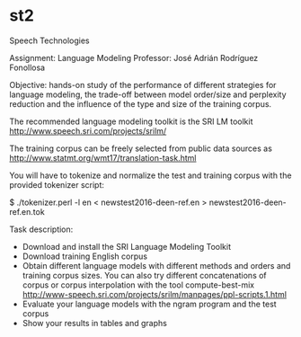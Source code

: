 # st2
Speech Technologies

Assignment: Language Modeling 
Professor: José Adrián Rodríguez Fonollosa

Objective: hands-on study of the performance of different strategies for language modeling, the trade-off between model order/size and perplexity reduction and the influence of the type and size of the training corpus.

The recommended language modeling toolkit is the SRI LM toolkit
http://www.speech.sri.com/projects/srilm/

The training corpus can be freely selected from public data sources as http://www.statmt.org/wmt17/translation-task.html

You will have to tokenize and normalize the test and training corpus with the provided tokenizer script:

$ ./tokenizer.perl -l en < newstest2016-deen-ref.en > newstest2016-deen-ref.en.tok

Task description:

- Download and install the SRI Language Modeling Toolkit
- Download training English corpus
- Obtain different language models with different methods and orders and training corpus sizes. You can also try different concatenations of corpus or corpus interpolation with the tool compute-best-mix http://www-speech.sri.com/projects/srilm/manpages/ppl-scripts.1.html
- Evaluate your language models with the ngram program and the test corpus
- Show your results in tables and graphs
